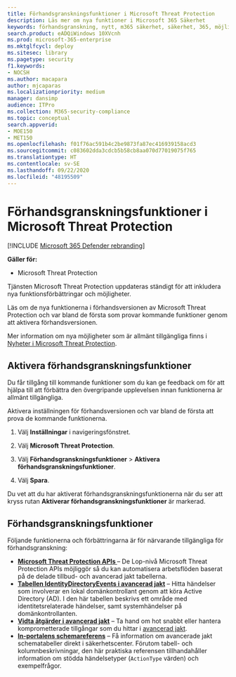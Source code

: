 ```yaml
---
title: Förhandsgranskningsfunktioner i Microsoft Threat Protection
description: Läs mer om nya funktioner i Microsoft 365 Säkerhet
keywords: förhandsgranskning, nytt, m365 säkerhet, säkerhet, 365, möjligheter
search.product: eADQiWindows 10XVcnh
ms.prod: microsoft-365-enterprise
ms.mktglfcycl: deploy
ms.sitesec: library
ms.pagetype: security
f1.keywords:
- NOCSH
ms.author: macapara
author: mjcaparas
ms.localizationpriority: medium
manager: dansimp
audience: ITPro
ms.collection: M365-security-compliance
ms.topic: conceptual
search.appverid:
- MOE150
- MET150
ms.openlocfilehash: f01f76ac591b4c2be9873fa87ec416939158acd3
ms.sourcegitcommit: c083602dda3cdcb5b58cb8aa070d77019075f765
ms.translationtype: HT
ms.contentlocale: sv-SE
ms.lasthandoff: 09/22/2020
ms.locfileid: "48195509"
---
```

# <a name="microsoft-threat-protection-preview-features"></a>Förhandsgranskningsfunktioner i Microsoft Threat Protection

[!INCLUDE [Microsoft 365 Defender rebranding](../includes/microsoft-defender.md)]


**Gäller för:**
- Microsoft Threat Protection


Tjänsten Microsoft Threat Protection uppdateras ständigt för att inkludera nya funktionsförbättringar och möjligheter.

Läs om de nya funktionerna i förhandsversionen av Microsoft Threat Protection och var bland de första som provar kommande funktioner genom att aktivera förhandsversionen.

Mer information om nya möjligheter som är allmänt tillgängliga finns i [Nyheter i Microsoft Threat Protection](whats-new.md).

## <a name="turn-on-preview-features"></a>Aktivera förhandsgranskningsfunktioner
Du får tillgång till kommande funktioner som du kan ge feedback om för att hjälpa till att förbättra den övergripande upplevelsen innan funktionerna är allmänt tillgängliga.

Aktivera inställningen för förhandsversionen och var bland de första att prova de kommande funktionerna.

1. Välj **Inställningar** i navigeringsfönstret.

2. Välj **Microsoft Threat Protection**.


3. Välj **Förhandsgranskningsfunktioner** > **Aktivera förhandsgranskningsfunktioner**. 

3. Välj **Spara**.

Du vet att du har aktiverat förhandsgranskningsfunktionerna när du ser att kryss rutan **Aktiverar förhandsgranskningsfunktioner** är markerad. 

## <a name="preview-features"></a>Förhandsgranskningsfunktioner
Följande funktionerna och förbättringarna är för närvarande tillgängliga för förhandsgranskning:

- **[Microsoft Threat Protection APIs ](api-overview.md)** – De Lop-nivå Microsoft Threat Protection APIs möjliggör så du kan automatisera arbetsflöden baserat på de delade tillbud- och avancerad jakt tabellerna. 
- **[Tabellen IdentityDirectoryEvents i avancerad jakt](advanced-hunting-identitydirectoryevents-table.md)** – Hitta händelser som involverar en lokal domänkontrollant genom att köra Active Directory (AD). I den här tabellen beskrivs ett område med identitetsrelaterade händelser, samt systemhändelser på domänkontrollanten.
- **[Vidta åtgärder i avancerad jakt](advanced-hunting-take-action.md)** – Ta hand om hot snabbt eller hantera komprometterade tillgångar som du hittar i [avancerad jakt](advanced-hunting-overview.md).
- **[In-portalens schemareferens](advanced-hunting-schema-tables.md#get-schema-information-in-the-security-center)** – Få information om avancerade jakt schematabeller direkt i säkerhetscenter. Förutom tabell- och kolumnbeskrivningar, den här praktiska referensen tillhandahåller information om stödda händelsetyper (`ActionType` värden) och exempelfrågor.

